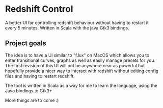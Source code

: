 # Redshift Control

A better UI for controlling redshift behaviour without having to restart it every 5 minutes. Written in Scala with the java Gtk3 bindings. 

## Project goals

The idea is to have a UI similar to "f.lux" on MacOS which allows you to enter transitional curves, graphs as well as easily manage presets for you. The first revision of this UI will not be anywhere near as powerful but hopefully provide a nicer way to interact with redshift without editing config files and having to restart redshift.

The tool is written in Scala as a way for me to learn the language, using the Java bindings to Gtk3+

More things are to come :)
